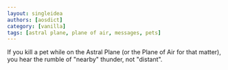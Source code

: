 ```yaml
---
layout: singleidea
authors: [aosdict]
category: [vanilla]
tags: [astral plane, plane of air, messages, pets]
---
```

If you kill a pet while on the Astral Plane (or the Plane of Air for that
matter), you hear the rumble of "nearby" thunder, not "distant".

